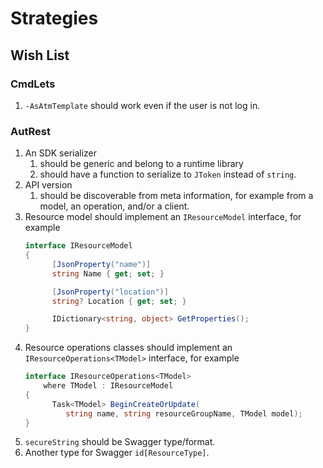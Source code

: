 ﻿# Strategies

## Wish List

### CmdLets

1. `-AsAtmTemplate` should work even if the user is not log in.

### AutRest

1. An SDK serializer
   1. should be generic and belong to a runtime library
   1. should have a function to serialize to `JToken` instead of `string`.
1. API version
   1. should be discoverable from meta information, for example from a model, an operation, and/or
      a client.
1. Resource model should implement an `IResourceModel` interface, for example
   ```cs
   interface IResourceModel
   {
         [JsonProperty("name")]
         string Name { get; set; }

         [JsonProperty("location")]
         string? Location { get; set; }

         IDictionary<string, object> GetProperties();
   }
   ```
1. Resource operations classes should implement an `IResourceOperations<TModel>` interface, for example
   ```cs
   interface IResourceOperations<TModel>
       where TModel : IResourceModel
   {
         Task<TModel> BeginCreateOrUpdate(
            string name, string resourceGroupName, TModel model);
   }
   ```
1. `secureString` should be Swagger type/format.
1. Another type for Swagger `id[ResourceType]`.
